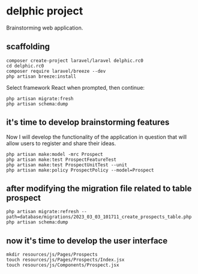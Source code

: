 # delphic project

Brainstorming web application.

## scaffolding

```shell
composer create-project laravel/laravel delphic.rc0
cd delphic.rc0
composer require laravel/breeze --dev
php artisan breeze:install
```

Select framework React when prompted, then continue:

```shell
php artisan migrate:fresh
php artisan schema:dump
```

## it's time to develop brainstorming features

Now I will develop the functionality of the application in question that will allow users to register and share their ideas.

```shell
php artisan make:model -mrc Prospect
php artisan make:test ProspectFeatureTest
php artisan make:test ProspectUnitTest --unit
php artisan make:policy ProspectPolicy --model=Prospect
```

## after modifying the migration file related to table prospect

```shell
php artisan migrate:refresh --path=database/migrations/2023_03_03_101711_create_prospects_table.php
php artisan schema:dump
```

## now it's time to develop the user interface

```shell
mkdir resources/js/Pages/Prospects
touch resources/js/Pages/Prospects/Index.jsx
touch resources/js/Components/Prospect.jsx
```
